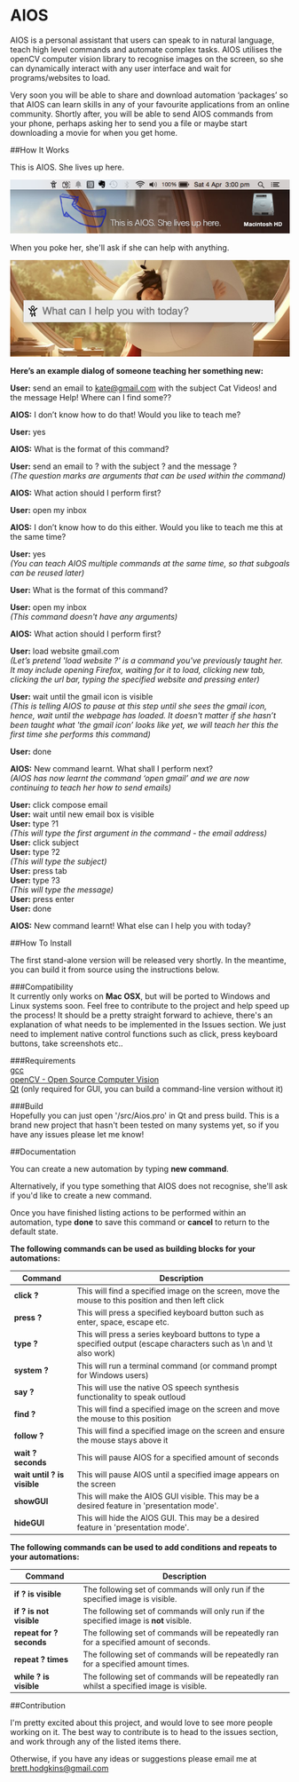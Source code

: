 # AIOS

AIOS is a personal assistant that users can speak to in natural language, teach high level commands and automate complex tasks. AIOS utilises the openCV computer vision library to recognise images on the screen, so she can dynamically interact with any user interface and wait for programs/websites to load.

Very soon you will be able to share and download automation ‘packages’ so that AIOS can learn skills in any of your favourite applications from an online community. Shortly after, you will be able to send AIOS commands from your phone, perhaps asking her to send you a file or maybe start downloading a movie for when you get home.

##How It Works

This is AIOS. She lives up here.

![alt text](screenshots/screenshot1.png "AIOS")

When you poke her, she'll ask if she can help with anything.

![alt text](screenshots/screenshot2.png "Like This.")

**Here’s an example dialog of someone teaching her something new:**

**User:** send an email to kate@gmail.com with the subject Cat Videos! and the message Help! Where can I find some??

**AIOS:** I don’t know how to do that! Would you like to teach me?

**User:** yes

**AIOS:** What is the format of this command?

**User:** send an email to ? with the subject ? and the message ?  
*(The question marks are arguments that can be used within the command)*

**AIOS:** What action should I perform first?

**User:** open my inbox

**AIOS:** I don’t know how to do this either. Would you like to teach me this at the same time?

**User:** yes  
*(You can teach AIOS multiple commands at the same time, so that subgoals can be reused later)*

**User:** What is the format of this command?

**User:** open my inbox  
*(This command doesn't have any arguments)*

**AIOS:** What action should I perform first?

**User:** load website gmail.com  
*(Let’s pretend 'load website ?' is a command you've previously taught her. It may include opening Firefox, waiting for it to load, clicking new tab, clicking the url bar, typing the specified website and pressing enter)*

**User:** wait until the gmail icon is visible  
*(This is telling AIOS to pause at this step until she sees the gmail icon, hence, wait until the webpage has loaded. It doesn't matter if she hasn’t been taught what 'the gmail icon’ looks like yet, we will teach her this the first time she performs this command)*

**User:** done

**AIOS:** New command learnt. What shall I perform next?  
*(AIOS has now learnt the command ‘open gmail’ and we are now continuing to teach her how to send emails)*

**User:** click compose email  
**User:** wait until new email box is visible  
**User:** type ?1  
*(This will type the first argument in the command - the email address)*  
**User:** click subject  
**User:** type ?2  
*(This will type the subject)*  
**User:** press tab  
**User:** type ?3  
*(This will type the message)*  
**User:** press enter  
**User:** done  

**AIOS:** New command learnt! What else can I help you with today?

##How To Install

The first stand-alone version will be released very shortly. In the meantime, you can build it from source using the instructions below.

###Compatibility  
It currently only works on **Mac OSX**, but will be ported to Windows and Linux systems soon. Feel free to contribute to the project and help speed up the process! It should be a pretty straight forward to achieve, there's an explanation of what needs to be implemented in the Issues section. We just need to implement native control functions such as click, press keyboard buttons, take screenshots etc..

###Requirements  
[gcc](https://gcc.gnu.org/)  
[openCV - Open Source Computer Vision](http://opencv.org/)  
[Qt](http://www.qt.io/) (only required for GUI, you can build a command-line version without it)

###Build  
Hopefully you can just open '/src/Aios.pro' in Qt and press build. This is a brand new project that hasn't been tested on many systems yet, so if you have any issues please let me know!

##Documentation

You can create a new automation by typing **new command**.

Alternatively, if you type something that AIOS does not recognise, she'll ask if you'd like to create a new command.

Once you have finished listing actions to be performed within an automation, type **done** to save this command or **cancel** to return to the default state.

**The following commands can be used as building blocks for your automations:**

Command | Description
--- | --- 
**click ?** | This will find a specified image on the screen, move the mouse to this position and then left click  
**press ?** | This will press a specified keyboard button such as enter, space, escape etc.  
**type ?**  | This will press a series keyboard buttons to type a specified output (escape characters such as \n and \t also work) 
**system ?** | This will run a terminal command (or command prompt for Windows users)  
**say ?** | This will use the native OS speech synthesis functionality to speak outloud  
**find ?** | This will find a specified image on the screen and move the mouse to this position  
**follow ?** | This will find a specified image on the screen and ensure the mouse stays above it  
**wait ? seconds** | This will pause AIOS for a specified amount of seconds  
**wait until ? is visible** | This will pause AIOS until a specified image appears on the screen
**showGUI** | This will make the AIOS GUI visible. This may be a desired feature in 'presentation mode'.  
**hideGUI** | This will hide the AIOS GUI. This may be a desired feature in 'presentation mode'.

**The following commands can be used to add conditions and repeats to your automations:**

Command | Description
--- | --- 
**if ? is visible** | The following set of commands will only run if the specified image is visible.  
**if ? is not visible** | The following set of commands will only run if the specified image is **not** visible.  
**repeat for ? seconds** | The following set of commands will be repeatedly ran for a specified amount of seconds.  
**repeat ? times** | The following set of commands will be repeatedly ran for a specified amount times.  
**while ? is visible** | The following set of commands will be repeatedly ran whilst a specified image is visible.

##Contribution

I'm pretty excited about this project, and would love to see more people working on it. The best way to contribute is to head to the issues section, and work through any of the listed items there. 

Otherwise, if you have any ideas or suggestions please email me at brett.hodgkins@gmail.com
